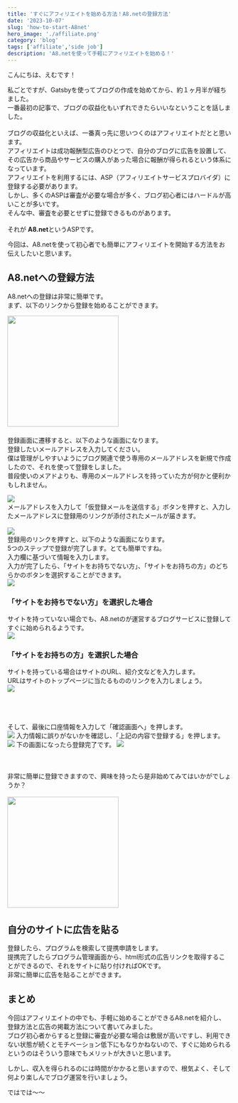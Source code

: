 ```yaml
---
title: 'すぐにアフィリエイトを始める方法！A8.netの登録方法'
date: '2023-10-07'
slug: 'how-to-start-A8net'
hero_image: './affiliate.png'
category: 'blog'
tags: ['affiliate','side job']
description: 'A8.netを使って手軽にアフィリエイトを始める！'
---
```


こんにちは、えむです！<br>

私ごとですが、Gatsbyを使ってブログの作成を始めてから、約１ヶ月半が経ちました。<br>
一番最初の記事で、ブログの収益化もいずれできたらいいなということを話しました。<br>
<br>
ブログの収益化といえば、一番真っ先に思いつくのはアフィリエイトだとと思います。<br>
アフィリエイトは成功報酬型広告のひとつで、自分のブログに広告を設置して、その広告から商品やサービスの購入があった場合に報酬が得られるという体系になっています。<br>
アフィリエイトを利用するには、ASP（アフィリエイトサービスプロバイダ）に登録する必要があります。<br>
しかし、多くのASPは審査が必要な場合が多く、ブログ初心者にはハードルが高いことが多いです。<br>
そんな中、審査を必要とせずに登録できるものがあります。<br>
<br>
それが **A8.net**というASPです。<br>

今回は、A8.netを使って初心者でも簡単にアフィリエイトを開始する方法をお伝えしたいと思います。

## A8.netへの登録方法
A8.netへの登録は非常に簡単です。<br>
まず、以下のリンクから登録を始めることができます。<br>

<a href="https://px.a8.net/svt/ejp?a8mat=3TJ8S2+FLFS8I+0K+ZW0CH" rel="nofollow">
<img border="0" width="250" height="250" alt="" src="https://www25.a8.net/svt/bgt?aid=231005234943&wid=001&eno=01&mid=s00000000002006028000&mc=1"></a>
<img border="0" width="1" height="1" src="https://www10.a8.net/0.gif?a8mat=3TJ8S2+FLFS8I+0K+ZW0CH" alt="">
<br>
<br>
登録画面に遷移すると、以下のような画面になります。<br>
登録したいメールアドレスを入力してください。<br>
僕は管理がしやすいようにブログ関連で使う専用のメールアドレスを新規で作成したので、それを使って登録をしました。<br>
普段使いのメアドよりも、専用のメールアドレスを持っていた方が何かと便利かもしれません。<br>

![](./pc_step0.png)
<br>
メールアドレスを入力して「仮登録メールを送信する」ボタンを押すと、入力したメールアドレスに登録用のリンクが添付されたメールが届きます。<br>
<br>
![](./ex_mail.png)
<br>
登録用のリンクを押すと、以下のような画面になります。<br>
5つのステップで登録が完了します。とても簡単ですね。<br>
入力欄に基づいて情報を入力します。<br>
入力が完了したら、「サイトをお持ちでない方」、「サイトをお持ちの方」のどちらかのボタンを選択することができます。<br>
![](./pc_step1.png)

### 「サイトをお持ちでない方」を選択した場合
サイトを持っていない場合でも、A8.netのが運営するブログサービスに登録してすぐに始められるようです。<br>
![](./pc_step2_1.png)

### 「サイトをお持ちの方」を選択した場合
サイトを持っている場合はサイトのURL、紹介文などを入力します。<br>
URLはサイトのトップページに当たるもののリンクを入力しましょう。<br>
![](./pc_step2_2.png)
<br>
<br>
<br>
<br>
<br>
そして、最後に口座情報を入力して「確認画面へ」を押します。<br>
![](./pc_step3_1.png)
入力情報に誤りがないかを確認し、「上記の内容で登録する」を押します。
![](./pc_step4.png)
下の画面になったら登録完了です。
![](./pc_step5.png)
<br>
<br>
<br>
<br>
非常に簡単に登録できますので、興味を持ったら是非始めてみてはいかがでしょうか？<br>
<br>
<a href="https://px.a8.net/svt/ejp?a8mat=3TJ8S2+FLFS8I+0K+ZW0CH" rel="nofollow">
<img border="0" width="250" height="250" alt="" src="https://www25.a8.net/svt/bgt?aid=231005234943&wid=001&eno=01&mid=s00000000002006028000&mc=1"></a>
<img border="0" width="1" height="1" src="https://www10.a8.net/0.gif?a8mat=3TJ8S2+FLFS8I+0K+ZW0CH" alt="">

## 自分のサイトに広告を貼る
登録したら、プログラムを検索して提携申請をします。<br>
提携完了したらプログラム管理画面から、html形式の広告リンクを取得することができるので、それをサイトに貼り付ければOKです。<br>
非常に簡単に広告を貼ることができます。<br>

## まとめ
今回はアフィリエイトの中でも、手軽に始めることができるA8.netを紹介し、登録方法と広告の掲載方法について書いてみました。<br>
ブログ初心者からすると登録に審査が必要な場合は敷居が高いですし、利用できない状態が続くとモチベーション低下にもなりかねないので、すぐに始められるというのはそういう意味でもメリットが大きいと思います。<br>

しかし、収入を得られるのには時間がかかると思いますので、根気よく、そして何より楽しんでブログ運営を行いましょう。<br>

ではでは〜〜

